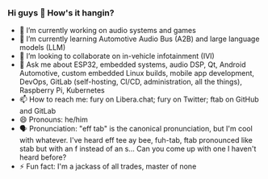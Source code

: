 ### Hi guys 👋 How's it hangin?

- 🔭 I’m currently working on audio systems and games
- 🌱 I’m currently learning Automotive Audio Bus (A2B) and large language models (LLM)
- 👯 I’m looking to collaborate on in-vehicle infotainment (IVI)
- 💬 Ask me about ESP32, embedded systems, audio DSP, Qt, Android Automotive, custom embedded Linux builds, mobile app development, DevOps, GitLab (self-hosting, CI/CD, administration, all the things), Raspberry Pi, Kubernetes
- 📫 How to reach me: fury on Libera.chat; fury on Twitter; ftab on GitHub and GitLab
- 😄 Pronouns: he/him
- 🗣 Pronunciation: "eff tab" is the canonical pronunciation, but I'm cool with whatever. I've heard eff tee ay bee, fuh-tab, ftab pronounced like stab but with an f instead of an s... Can you come up with one I haven't heard before? 
- ⚡ Fun fact: I'm a jackass of all trades, master of none
